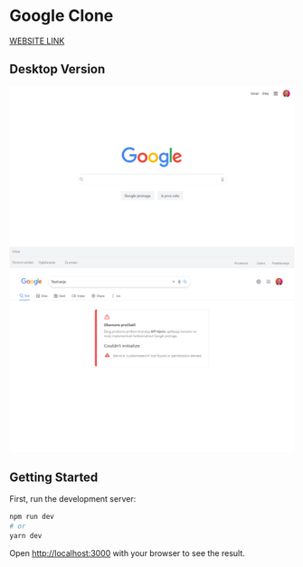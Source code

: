 # Google Clone

<a href="https://google-clone-alpha-nine.vercel.app/" target="_blank">WEBSITE LINK</a>

## Desktop Version

<img src="google-clone.png" />

<img src="google-clone-search.png" />

## Getting Started

First, run the development server:

```bash
npm run dev
# or
yarn dev
```

Open [http://localhost:3000](http://localhost:3000) with your browser to see the result.
